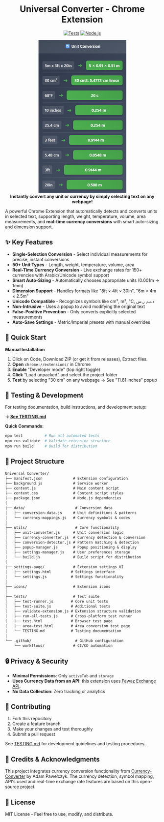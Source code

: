 <h1 style="text-align: center;">Universal Converter - Chrome Extension</h1>

<div align="center">

[![Tests](../../actions/workflows/ci.yml/badge.svg)](../../actions)
[![Node.js](https://img.shields.io/badge/node.js-24.x-green)](../../blob/main/package.json)

</div>

<div align="center">
<img src="img/popup.png" alt="Extension Usage Demo" />
</div>

<div align="center">
<strong>Instantly convert any unit or currency by simply selecting text on any webpage!</strong>
</div>

A powerful Chrome Extension that automatically detects and converts units in selected text, supporting length, weight, temperature, volume, area measurements, and **real-time currency conversions** with smart auto-sizing and dimension support.

## ✨ Key Features

- **Single-Selection Conversion** - Select individual measurements for precise, instant conversions
- **50+ Unit Types** - Length, weight, temperature, volume, area
- **Real-Time Currency Conversion** - Live exchange rates for 150+ currencies with Arabic/Unicode symbol support
- **Smart Auto-Sizing** - Automatically chooses appropriate units (0.001m → 1mm)  
- **Dimension Support** - Handles formats like "8ft × 4ft × 30in", "6m × 4m × 2.5m"
- **Unicode Compatible** - Recognizes symbols like cm², m², °C, د.ب, ر.س
- **Non-Intrusive** - Uses a popup to avoid modifying the original text
- **False-Positive Prevention** - Only converts explicitly selected measurements
- **Auto-Save Settings** - Metric/Imperial presets with manual overrides

## 🚀 Quick Start


**Manual Installation**
1. Click on Code, Download ZIP (or get it from releases), Extract files.
2. **Open** `chrome://extensions/` in Chrome
3. **Enable** "Developer mode" (top right toggle)
4. **Click** "Load unpacked" and select the project folder
5. **Test** by selecting "30 cm" on any webpage → See "11.81 inches" popup

## 🧪 Testing & Development

For  testing documentation, build instructions, and development setup:

**→ [See TESTING.md](tests/TESTING.md)**

**Quick Commands:**
```bash
npm test          # Run all automated tests
npm run validate  # Validate extension structure  
npm run build     # Build for distribution
```

## 📁 Project Structure

```
Universal Converter/
├── manifest.json              # Extension configuration
├── background.js              # Service worker
├── content.js                 # Main content script
├── content.css                # Content script styles
├── package.json               # Node.js dependencies
│
├── data/                       # Conversion data
│   ├── conversion-data.js     # Unit definitions & patterns
│   └── currency-mappings.js   # Currency symbols & codes
│
├── utils/                      # Core functionality
│   ├── unit-converter.js      # Unit conversion logic
│   ├── currency-converter.js  # Currency detection & conversion
│   ├── conversion-detector.js # Pattern matching & detection
│   ├── popup-manager.js       # Popup positioning & display
│   ├── settings-manager.js    # User preferences storage
│   └── build.js               # Build script for distribution
│
├── settings-page/             # Extension settings UI
│   ├── settings.html         # Settings interface
│   └── settings.js           # Settings functionality
│
├── icons/                     # Extension icons
│
├── tests/                     # Test suite
│   ├── test-runner.js        # Core unit tests
│   ├── test-suite.js         # Additional tests
│   ├── validate-extension.js # Extension structure validation
│   ├── run-all-tests.js      # Cross-platform test runner
│   ├── test.html             # Browser test page
│   ├── area-test.html        # Area conversion test page
│   └── TESTING.md            # Testing documentation
│
└── .github/                    # GitHub configuration
    └── workflows/             # CI/CD automation
```

## 🔒 Privacy & Security

- **Minimal Permissions**: Only `activeTab` and `storage`
- **Uses Currency Data from an API**: this extension uses [Fawaz Exchange API](https://github.com/fawazahmed0/exchange-api).
- **No Data Collection**: Zero tracking or analytics

## 🤝 Contributing

1. Fork this repository
2. Create a feature branch
3. Make your changes and test thoroughly
4. Submit a pull request

See [TESTING.md](tests/TESTING.md) for development guidelines and testing procedures.

## 🙏 Credits & Acknowledgments

This project integrates currency conversion functionality from [Currency-Converter](https://github.com/adampawelczyk/Currency-Converter) by Adam Pawełczyk. The currency detection, symbol mapping, API's used and real-time exchange rate features are based on this open-source project.

## 📄 License

MIT License - Feel free to use, modify, and distribute.

